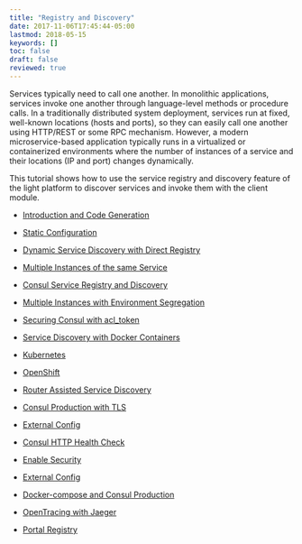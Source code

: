 ```yaml
---
title: "Registry and Discovery"
date: 2017-11-06T17:45:44-05:00
lastmod: 2018-05-15
keywords: []
toc: false
draft: false
reviewed: true
---
```



Services typically need to call one another. In monolithic applications, services invoke one another through language-level methods or procedure calls. In a traditionally distributed system deployment, services run at fixed, well-known locations (hosts and ports), so they can easily call one another using HTTP/REST or some RPC mechanism. However, a modern microservice-based application typically runs in a virtualized or containerized environments where the number of instances of a service and their locations (IP and port) changes dynamically.

This tutorial shows how to use the service registry and discovery feature of the light platform to discover services and invoke them with the client module.

* [Introduction and Code Generation][]

* [Static Configuration][]

* [Dynamic Service Discovery with Direct Registry][]

* [Multiple Instances of the same Service][]

* [Consul Service Registry and Discovery][]

* [Multiple Instances with Environment Segregation][]

* [Securing Consul with acl_token][]

* [Service Discovery with Docker Containers][]

* [Kubernetes][]

* [OpenShift][]

* [Router Assisted Service Discovery][]

* [Consul Production with TLS][]

* [External Config][]

* [Consul HTTP Health Check][]

* [Enable Security][]

* [External Config][]

* [Docker-compose and Consul Production]

* [OpenTracing with Jaeger][]

* [Portal Registry][]

[Introduction and Code Generation]: /tutorial/common/discovery/generated/
[Static Configuration]: /tutorial/common/discovery/static/
[Dynamic Service Discovery with Direct Registry]: /tutorial/common/discovery/dynamic/
[Multiple Instances of the same Service]: /tutorial/common/discovery/multiple/
[Consul Service Registry and Discovery]: /tutorial/common/discovery/consul/
[Multiple Instances with Environment Segregation]: /tutorial/common/discovery/tag/
[Securing Consul with acl_token]: /tutorial/common/discovery/token/
[Service Discovery with Docker Containers]: /tutorial/common/discovery/docker/
[Kubernetes]: /tutorial/common/discovery/kubernetes/
[Router Assisted Service Discovery]: /tutorial/common/discovery/router/
[Consul Production with TLS]: /tutorial/common/discovery/consul-tls/
[External Config]: /tutorial/common/discovery/external-config/
[Consul HTTP Health Check]: /tutorial/common/discovery/http-health/
[Docker-compose and Consul Production]: /tutorial/common/discovery/compose-consul/
[External Config]: /tutorial/common/discovery/external-config/
[Enable Security]: /tutorial/common/discovery/security/
[OpenShift]: /tutorial/common/discovery/openshift/
[OpenTracing with Jaeger]: /tutorial/tracing/jaeger/service-discovery/
[Portal Registry]: /tutorial/common/discovery/portal-registry/
